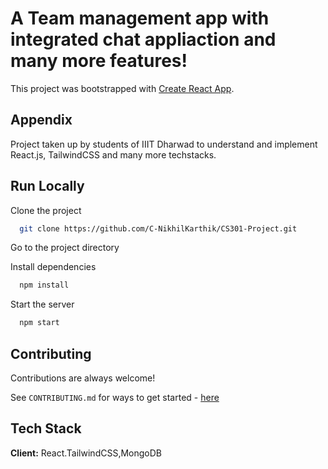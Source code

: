 # A Team management app with integrated chat appliaction and many more features!

This project was bootstrapped with [Create React App](https://github.com/facebook/create-react-app).

## Appendix

Project taken up by students of IIIT Dharwad to understand and implement React.js, TailwindCSS and many more techstacks.

## Run Locally

Clone the project

```bash
  git clone https://github.com/C-NikhilKarthik/CS301-Project.git
```

Go to the project directory

Install dependencies

```bash
  npm install
```

Start the server

```bash
  npm start
```

## Contributing

Contributions are always welcome!

See `CONTRIBUTING.md` for ways to get started - [here](https://github.com/C-NikhilKarthik/CS301-Project/main/CONTRIBUTING.md)

## Tech Stack

**Client:** React.TailwindCSS,MongoDB
